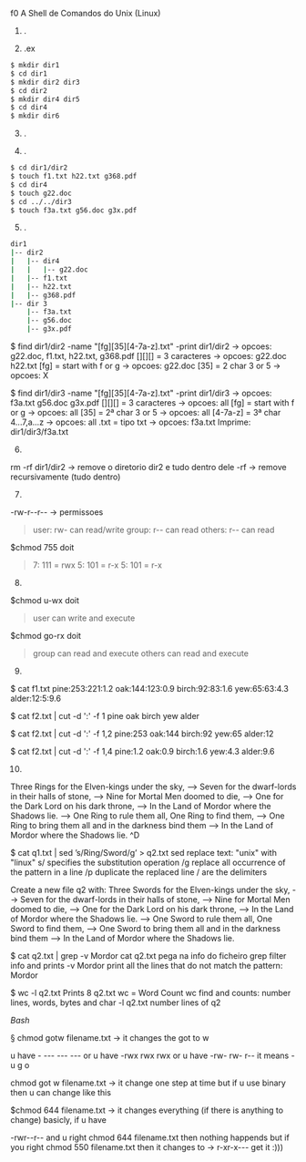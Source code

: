f0
A Shell de Comandos do Unix (Linux)


1. .

2. .ex

``` bash
$ mkdir dir1
$ cd dir1
$ mkdir dir2 dir3
$ cd dir2
$ mkdir dir4 dir5
$ cd dir4
$ mkdir dir6
```

3. .




4. .
``` bash
$ cd dir1/dir2
$ touch f1.txt h22.txt g368.pdf
$ cd dir4
$ touch g22.doc
$ cd ../../dir3
$ touch f3a.txt g56.doc g3x.pdf

```

5. .
``` bash
dir1
|-- dir2
|   |-- dir4
|   |   |-- g22.doc
|   |-- f1.txt
|   |-- h22.txt
|   |-- g368.pdf
|-- dir 3
    |-- f3a.txt
    |-- g56.doc
    |-- g3x.pdf
```
$ find dir1/dir2 -name "[fg][35][4-7a-z].txt" -print
dir1/dir2 -> opcoes: g22.doc, f1.txt, h22.txt, g368.pdf
[][][] = 3 caracteres -> opcoes: g22.doc h22.txt
[fg] = start with f or g -> opcoes: g22.doc
[35] = 2 char 3 or 5 -> opcoes: X

$ find dir1/dir3 -name "[fg][35][4-7a-z].txt" -print
dir1/dir3 -> opcoes: f3a.txt g56.doc g3x.pdf
[][][] = 3 caracteres -> opcoes: all
[fg] = start with f or g -> opcoes: all
[35] = 2ª char 3 or 5 -> opcoes: all
[4-7a-z] = 3ª char 4...7,a...z -> opcoes: all
.txt = tipo txt -> opcoes: f3a.txt
Imprime: dir1/dir3/f3a.txt

6. 
rm -rf dir1/dir2 -> remove o diretorio dir2 e tudo dentro dele
-rf -> remove recursivamente (tudo dentro)

7. 
-rw-r--r-- -> permissoes
> user: rw-     can read/write
> group: r--    can read
> others: r--   can read

$chmod 755 doit
> 7: 111 = rwx
> 5: 101 = r-x
> 5: 101 = r-x


8. 
$chmod u-wx doit
> user      can write and execute

$chmod go-rx doit
> group     can read and execute
> others    can read and execute

9.
$ cat f1.txt
pine:253:221:1.2
oak:144:123:0.9
birch:92:83:1.6
yew:65:63:4.3
alder:12:5:9.6

$ cat f2.txt | cut -d ':' -f 1
pine
oak
birch
yew
alder

$ cat f2.txt | cut -d ':' -f 1,2
pine:253
oak:144
birch:92
yew:65
alder:12

$ cat f2.txt | cut -d ':' -f 1,4
pine:1.2
oak:0.9
birch:1.6
yew:4.3
alder:9.6


10.  
Three Rings for the Elven-kings under the sky, -->
Seven for the dwarf-lords in their halls of stone, -->
Nine for Mortal Men doomed to die, -->
One for the Dark Lord on his dark throne, -->
In the Land of Mordor where the Shadows lie. -->
One Ring to rule them all, One Ring to find them, -->
One Ring to bring them all and in the darkness bind them -->
In the Land of Mordor where the Shadows lie.
^D

$ cat q1.txt | sed ’s/Ring/Sword/g’ > q2.txt
sed     replace text: "unix" with "linux"
s/      specifies the substitution operation
/g      replace all occurrence of the pattern in a line
/p      duplicate the replaced line 
/       are the delimiters

Create a new file q2 with: 
Three Swords for the Elven-kings under the sky, -->
Seven for the dwarf-lords in their halls of stone, -->
Nine for Mortal Men doomed to die, -->
One for the Dark Lord on his dark throne, -->
In the Land of Mordor where the Shadows lie. -->
One Sword to rule them all, One Sword to find them, -->
One Sword to bring them all and in the darkness bind them -->
In the Land of Mordor where the Shadows lie.



$ cat q2.txt | grep -v Mordor
cat q2.txt          pega na info do ficheiro
grep                filter info and prints
-v Mordor           print all the lines that do not match the pattern: Mordor



$ wc -l q2.txt
Prints 8 q2.txt
wc = Word Count
wc              find and counts: number lines, words, bytes and char
-l q2.txt       number lines of q2




*Bash*

§ chmod gotw filename.txt -> it changes the got to w

u have - --- --- ---
or u have -rwx rwx rwx
or u have -rw- rw- r--
it means -u g o



chmod got w filename.txt -> it change one step at time
but if u use binary
then u can change like this

$chmod 644 filename.txt -> it changes everything (if there is anything to change)
basicly, 
if u have 

-rwr--r--
and u right chmod 644 filename.txt
then nothing happends
but if you right chmod 550 filename.txt
then it changes to -> r-xr-x---
get it :)))